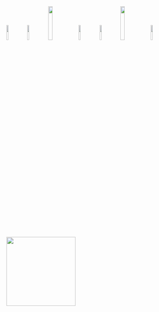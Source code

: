 

<!--
**weslleyrevnei/weslleyrevnei** is a ✨ _special_ ✨ repository because its `README.md` (this file) appears on your GitHub profile.

Here are some ideas to get you started:

- 🔭 I’m currently working on ...
- 🌱 I’m currently learning ...
- 👯 I’m looking to collaborate on ...
- 🤔 I’m looking for help with ...
- 💬 Ask me about ...
- 📫 How to reach me: ...
- 😄 Pronouns: ...
- ⚡ Fun fact: ...
-->
<div>
  <img src="https://cdn.jsdelivr.net/gh/devicons/devicon/icons/javascript/javascript-original.svg" width="10%" height="10%"/>
  <img src="https://cdn.jsdelivr.net/gh/devicons/devicon/icons/typescript/typescript-original.svg" width="10%" height="10%"/>     
  <img src="https://cdn.jsdelivr.net/gh/devicons/devicon/icons/nodejs/nodejs-original-wordmark.svg" width="15%" height="15%"/>  
  <img src="https://cdn.jsdelivr.net/gh/devicons/devicon/icons/react/react-original-wordmark.svg" width="10%" height="10%" />
  <img src="https://cdn.jsdelivr.net/gh/devicons/devicon/icons/mongodb/mongodb-original-wordmark.svg" width="10%" height="10%" />    
  <img src="https://cdn.jsdelivr.net/gh/devicons/devicon/icons/mysql/mysql-original-wordmark.svg" width="15%" height="15%"/>      
  <img src="https://cdn.jsdelivr.net/gh/devicons/devicon/icons/docker/docker-original-wordmark.svg" width="10%" height="10%"/>          
</div>
<br />                                                                                                          
<div>
<a href="https://github.com/weslleyrevnei">
<!--<img height="180em" src="https://github-readme-stats.vercel.app/api/top-langs/?username=weslleyrevnei&layout=compact&langs_count=7&theme=dracula"/> -->
<img height="180em" src="https://github-readme-stats.vercel.app/api?username=weslleyrevnei&show_icons=true&theme=dracula&include_all_commits=true&count_private=true"/>
</div>
